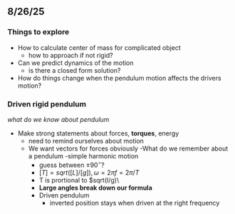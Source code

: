 ## 8/26/25

### Things to explore
- How to calculate center of mass for complicated object
  - how to approach if not rigid?
- Can we predict dynamics of the motion
    - is there a closed form solution?
- How do things change when the pendulum motion affects the drivers motion?

### Driven rigid pendulum
*what do we know about pendulum*
- Make strong statements about forces, **torques**, energy
  - need to remind ourselves about motion
  - We want vectors for forces obviously
-What do we remember about a pendulum
    -simple harmonic motion
      - guess between $\pm 90^{\circ}$?
      - $[T] = sqrt([L]/[g]), \omega = 2 \pi f = 2 \pi/T$
      - T is prortional to $sqrt(l/g)\
      - **Large angles break down our formula**
    - Driven pendulum
      - inverted position stays when driven at the right frequency
